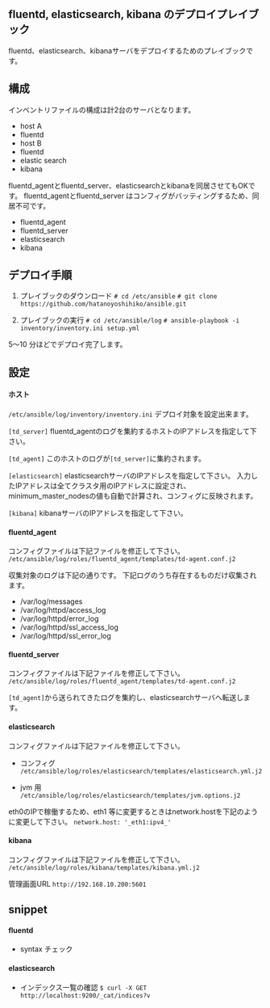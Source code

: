 ## fluentd, elasticsearch, kibana のデプロイプレイブック

fluentd、elasticsearch、kibanaサーバをデプロイするためのプレイブックです。

## 構成

インベントリファイルの構成は計2台のサーバとなります。
- host A
 - fluentd
- host B
 - fluentd
 - elastic search
 - kibana

fluentd_agentとfluentd_server、elasticsearchとkibanaを同居させてもOKです。
fluentd_agentとfluentd_server はコンフィグがバッティングするため、同居不可です。

- fluentd_agent
- fluentd_server
- elasticsearch
- kibana

## デプロイ手順

1.  プレイブックのダウンロード
    `# cd /etc/ansible`
    `# git clone https://github.com/hatanoyoshihiko/ansible.git`

2.  プレイブックの実行
    `# cd /etc/ansible/log`
    `# ansible-playbook -i inventory/inventory.ini setup.yml`

5〜10 分ほどでデプロイ完了します。

## 設定

#### ホスト

`/etc/ansible/log/inventory/inventory.ini`
デプロイ対象を設定出来ます。

`[td_server]`
fluentd_agentのログを集約するホストのIPアドレスを指定して下さい。

`[td_agent]`
このホストのログが`[td_server]`に集約されます。

`[elasticsearch]`
elasticsearchサーバのIPアドレスを指定して下さい。
入力したIPアドレスは全てクラスタ用のIPアドレスに設定され、
minimum_master_nodesの値も自動で計算され、コンフィグに反映されます。

`[kibana]`
kibanaサーバのIPアドレスを指定して下さい。

#### fluentd_agent

コンフィグファイルは下記ファイルを修正して下さい。
`/etc/ansible/log/roles/fluentd_agent/templates/td-agent.conf.j2`

収集対象のログは下記の通りです。
下記ログのうち存在するものだけ収集されます。

- /var/log/messages
- /var/log/httpd/access_log
- /var/log/httpd/error_log
- /var/log/httpd/ssl_access_log
- /var/log/httpd/ssl_error_log

#### fluentd_server

コンフィグファイルは下記ファイルを修正して下さい。
`/etc/ansible/log/roles/fluentd_agent/templates/td-agent.conf.j2`

`[td_agent]`から送られてきたログを集約し、elasticsearchサーバへ転送します。

#### elasticsearch

コンフィグファイルは下記ファイルを修正して下さい。

- コンフィグ
  `/etc/ansible/log/roles/elasticsearch/templates/elasticsearch.yml.j2`

- jvm 用
  `/etc/ansible/log/roles/elasticsearch/templates/jvm.options.j2`

eth0のIPで稼働するため、eth1 等に変更するときはnetwork.hostを下記のように変更して下さい。
`network.host: '_eth1:ipv4_'`

#### kibana

コンフィグファイルは下記ファイルを修正して下さい。
`/etc/ansible/log/roles/kibana/templates/kibana.yml.j2`

管理画面URL
`http://192.168.10.200:5601`

## snippet

#### fluentd

- syntax チェック

#### elasticsearch

- インデックス一覧の確認
  `$ curl -X GET http://localhost:9200/_cat/indices?v`
